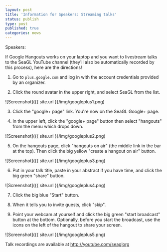 ```yaml
---
layout: post
title: 'Information for Speakers: Streaming talks'
status: publish
type: post
published: true
categories: news
---
```


Speakers:

If Google Hangouts works on your laptop and you want to livestream talks to the
SeaGL YouTube channel (they'll also be automatically recorded by this
process), here are the directions!

1) Go to `plus.google.com` and log in with the account credentials provided by
an organizer.

2) Click the round avatar in the upper right, and select SeaGL from the list.

![Screenshot]({{ site.url }}/img/googleplus1.png)

3) Click the "google+ page" link. You're now on the SeaGL Google+ page.

4) In the upper left, click the "google+ page" button then select "hangouts"
from the menu which drops down.

![Screenshot]({{ site.url }}/img/googleplus2.png)

5) On the hangouts page, click "hangouts on air" (the middle link in the bar
at the top). Then click the big yellow "create a hangout on air" button.

![Screenshot]({{ site.url }}/img/googleplus3.png)

6) Put in your talk title, paste in your abstract if you have time, and click
the big green "share" button.

![Screenshot]({{ site.url }}/img/googleplus4.png)

7) Click the big blue "Start" button.

8) When it tells you to invite guests, click "skip".

9) Point your webcam at yourself and click the big green "start broadcast"
button at the bottom. Optionally, before you start the broadcast, use the
icons on the left of the hangout to share your screen.

![Screenshot]({{ site.url }}/img/googleplus5.png)

Talk recordings are available at http://youtube.com/seaglorg
